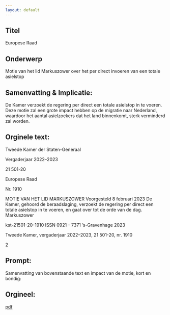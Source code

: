```yaml
---
layout: default
---
```

## Titel
Europese Raad
## Onderwerp
Motie van het lid Markuszower over het per direct invoeren van een totale asielstop
## Samenvatting & Implicatie:

De Kamer verzoekt de regering per direct een totale asielstop in te voeren. Deze motie zal een grote impact hebben op de migratie naar Nederland, waardoor het aantal asielzoekers dat het land binnenkomt, sterk verminderd zal worden.
## Orginele text:


Tweede Kamer der Staten-Generaal

Vergaderjaar 2022–2023

21 501-20

Europese Raad

Nr. 1910

MOTIE VAN HET LID MARKUSZOWER
Voorgesteld 8 februari 2023
De Kamer,
gehoord de beraadslaging,
verzoekt de regering per direct een totale asielstop in te voeren,
en gaat over tot de orde van de dag.
Markuszower

kst-21501-20-1910
ISSN 0921 - 7371
’s-Gravenhage 2023

Tweede Kamer, vergaderjaar 2022–2023, 21 501-20, nr. 1910

2


## Prompt:
Samenvatting van bovenstaande text en impact van de motie, kort en bondig:

## Orgineel:
[pdf](https://gegevensmagazijn.tweedekamer.nl/OData/v4/2.0/Document(912b29d5-881e-4a2c-93ab-fa4264af52cb)/resource)
